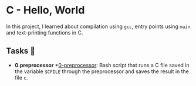 # C - Hello, World
In this project, I learned about compilation using `gcc`, entry points using `main` and text-printing functions in C.

## Tasks :page_with_curl:

* **0.preprocessor**
  *[0-preprocessor](./0-preprocessor): Bash script that runs a C file saved in the
  variable `$CFILE` through the preprocessor and saves the result in the file `c`.
  